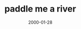 ---
layout: base.njk
title : 'paddle me a river' 
view_title : 'paddle me a river' 
year : '2000' 
date : '2000-01-28' 
img_file : '/drawing/paddle.png' 
html_file : 'paddleme' 
next_html : 'eatingeat.html' 
year_order : '80' 
permalink : "title/{{html_file}}.html"
---